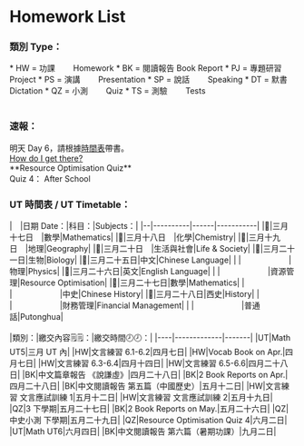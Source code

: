 # Homework List
<h3>類別 Type：</h3>
*   HW = 功課　　   Homework
*   BK = 閱讀報告  Book Report
*   PJ = 專題研習  Project
*   PS = 演講　　  Presentation
*   SP = 說話　　  Speaking
*   DT = 默書　　  Dictation
*   QZ = 小測　　  Quiz
*   TS = 測驗　　  Tests
<br/>
<br/>
<h3>速報： </h3>
明天 Day 6，請根據<a href="https://class2b-6h3a.onrender.com/docs/timetable_and_calandar">時間表</a>帶書。
<br/><a href="https://class2b-6h3a.onrender.com/docs/post">How do I get there?</a>
<br/>**Resource Optimisation Quiz** 
<br/>Quiz 4： After School
<br/>
<h3>UT 時間表 / UT Timetable：</h3>
|　|日期 Date：|科目：|Subjects：|
|--|----------|------|-----------|
|🔶|三月十七日　|數學|Mathematics|
|🔶|三月十八日　|化學|Chemistry|
|🔷|三月十九日　|地理|Geography|
|🔷|三月二十日　|生活與社會|Life & Society|
|🔷|三月二十一日|生物|Biology|
|🔷|三月二十五日|中文|Chinese Language|
|  |　　　　　　|物理|Physics|
|🔷|三月二十六日|英文|English Language|
|  |　　　　　　|資源管理|Resource Optimisation|
|🔷|三月二十七日|數學|Mathematics|
|  |　　　　　　|中史|Chinese History|
|🔷|三月二十八日|西史|History|
|  |　　　　　　|財務管理|Financial Management|
|  |　　　　　　|普通話|Putonghua|
<br/>
<br/>
|類別：|繳交內容🗒️🗒️：|繳交時間🕗🕗：|
|----|-------------|-------|
|UT|Math UT5|三月 UT 內|
|HW|文言練習 6.1-6.2|四月七日|
|HW|Vocab Book on Apr.|四月七日|
|HW|文言練習 6.3-6.4|四月十四日|
|HW|文言練習 6.5-6.6|四月二十八日|
|BK|中文篇章報告 《說謙虛》|四月二十八日|
|BK|2 Book Reports on Apr.|四月二十八日|
|BK|中文閱讀報告 第五篇（中國歷史）|五月十二日|
|HW|文言練習 文言應試訓練 1|五月十二日|
|HW|文言練習 文言應試訓練 2|五月十九日|
|QZ|3 下學期|五月二十七日|
|BK|2 Book Reports on May.|五月二十六日|
|QZ|中史小測 下學期|五月二十九日|
|QZ|Resource Optimisation Quiz 4|六月二日|
|UT|Math UT6|六月四日|
|BK|中文閱讀報告 第六篇（暑期功課）|九月二日|

<!---
Steven:
Epic story you have in Posts. I read it...
Wow.

Heison: 
I hope you know What I truly want to say.
I think I hide it too much.https://dictionary.cambridge.org/dictionary/english/trash-talk
Look Experiment.

......
i fixed your md table preview

-->
